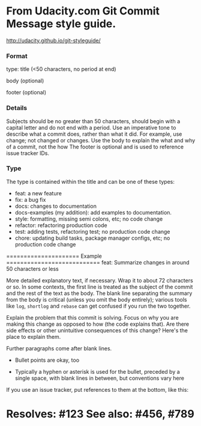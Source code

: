 # From Udacity.com Git Commit Message style guide.
http://udacity.github.io/git-styleguide/

### Format
type: title (<50 characters, no period at end)

body (optional)

footer (optional)

### Details
Subjects should be no greater than 50 characters, should begin with a capital letter and do not end with a period.
Use an imperative tone to describe what a commit does, rather than what it did. For example, use change; not changed or changes.
Use the body to explain the what and why of a commit, not the how
The footer is optional and is used to reference issue tracker IDs.

### Type
The type is contained within the title and can be one of these types:

  * feat: a new feature
  * fix: a bug fix
  * docs: changes to documentation
  * docs-examples (my addition): add examples to documentation.
  * style: formatting, missing semi colons, etc; no code change
  * refactor: refactoring production code
  * test: adding tests, refactoring test; no production code change
  * chore: updating build tasks, package manager configs, etc; no production code change

=====================  Example  ===========================
feat: Summarize changes in around 50 characters or less

More detailed explanatory text, if necessary. Wrap it to about 72
characters or so. In some contexts, the first line is treated as the
subject of the commit and the rest of the text as the body. The
blank line separating the summary from the body is critical (unless
you omit the body entirely); various tools like `log`, `shortlog`
and `rebase` can get confused if you run the two together.

Explain the problem that this commit is solving. Focus on why you
are making this change as opposed to how (the code explains that).
Are there side effects or other unintuitive consequences of this
change? Here's the place to explain them.

Further paragraphs come after blank lines.

 - Bullet points are okay, too

 - Typically a hyphen or asterisk is used for the bullet, preceded
   by a single space, with blank lines in between, but conventions
   vary here

If you use an issue tracker, put references to them at the bottom,
like this:

Resolves: #123
See also: #456, #789
============================================================
